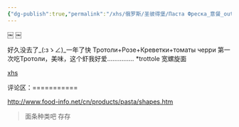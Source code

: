 ```yaml
---
{"dg-publish":true,"permalink":"/xhs/俄罗斯/圣彼得堡/Паста Фреска_意餐_out cinema/","tags":["rednote","圣彼得堡"],"created":"2025-03-17T18:26:38.030+08:00","updated":"2025-03-20T22:46:14.393+08:00"}
---
```


￼
￼
 

好久没去了_(:зゝ∠)_一年了快
Тротоли+Розе+Креветки+томаты черри
第一次吃Тротоли，美味，这个虾我好爱……………
*trottole 宽螺旋面

[xhs](https://www.xiaohongshu.com/explore/663d7ce4000000001e01cee1?xsec_token=ABbt5hpeGfHpN50hCWCp-frE5wlgQyJKH8aEm-Nhz1vSg=&xsec_source=pc_user)

评论区：===========

http://www.food-info.net/cn/products/pasta/shapes.htm

> 面条种类吧 存存
